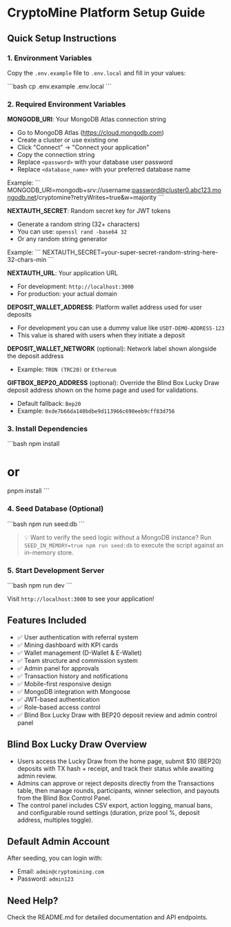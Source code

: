 # CryptoMine Platform Setup Guide

## Quick Setup Instructions

### 1. Environment Variables
Copy the `.env.example` file to `.env.local` and fill in your values:

\`\`\`bash
cp .env.example .env.local
\`\`\`

### 2. Required Environment Variables

**MONGODB_URI**: Your MongoDB Atlas connection string
- Go to MongoDB Atlas (https://cloud.mongodb.com)
- Create a cluster or use existing one
- Click "Connect" → "Connect your application"
- Copy the connection string
- Replace `<password>` with your database user password
- Replace `<database_name>` with your preferred database name

Example:
\`\`\`
MONGODB_URI=mongodb+srv://username:password@cluster0.abc123.mongodb.net/cryptomine?retryWrites=true&w=majority
\`\`\`

**NEXTAUTH_SECRET**: Random secret key for JWT tokens
- Generate a random string (32+ characters)
- You can use: `openssl rand -base64 32`
- Or any random string generator

Example:
\`\`\`
NEXTAUTH_SECRET=your-super-secret-random-string-here-32-chars-min
\`\`\`

**NEXTAUTH_URL**: Your application URL
- For development: `http://localhost:3000`
- For production: your actual domain

**DEPOSIT_WALLET_ADDRESS**: Platform wallet address used for user deposits
- For development you can use a dummy value like `USDT-DEMO-ADDRESS-123`
- This value is shared with users when they initiate a deposit

**DEPOSIT_WALLET_NETWORK** (optional): Network label shown alongside the deposit address
- Example: `TRON (TRC20)` or `Ethereum`

**GIFTBOX_BEP20_ADDRESS** (optional): Override the Blind Box Lucky Draw deposit address shown on the home page and used for validations.
- Default fallback: `Bep20`
- Example: `0xde7b66da140bdbe9d113966c690eeb9cff83d756`

### 3. Install Dependencies
\`\`\`bash
npm install
# or
pnpm install
\`\`\`

### 4. Seed Database (Optional)
\`\`\`bash
npm run seed:db
\`\`\`

> 💡 Want to verify the seed logic without a MongoDB instance? Run `SEED_IN_MEMORY=true npm run seed:db` to execute the script against an in-memory store.

### 5. Start Development Server
\`\`\`bash
npm run dev
\`\`\`

Visit `http://localhost:3000` to see your application!

## Features Included
- ✅ User authentication with referral system
- ✅ Mining dashboard with KPI cards
- ✅ Wallet management (D-Wallet & E-Wallet)
- ✅ Team structure and commission system
- ✅ Admin panel for approvals
- ✅ Transaction history and notifications
- ✅ Mobile-first responsive design
- ✅ MongoDB integration with Mongoose
- ✅ JWT-based authentication
- ✅ Role-based access control
- ✅ Blind Box Lucky Draw with BEP20 deposit review and admin control panel

## Blind Box Lucky Draw Overview
- Users access the Lucky Draw from the home page, submit $10 (BEP20) deposits with TX hash + receipt, and track their status while awaiting admin review.
- Admins can approve or reject deposits directly from the Transactions table, then manage rounds, participants, winner selection, and payouts from the Blind Box Control Panel.
- The control panel includes CSV export, action logging, manual bans, and configurable round settings (duration, prize pool %, deposit address, multiples toggle).

## Default Admin Account
After seeding, you can login with:
- Email: `admin@cryptomining.com`
- Password: `admin123`

## Need Help?
Check the README.md for detailed documentation and API endpoints.
